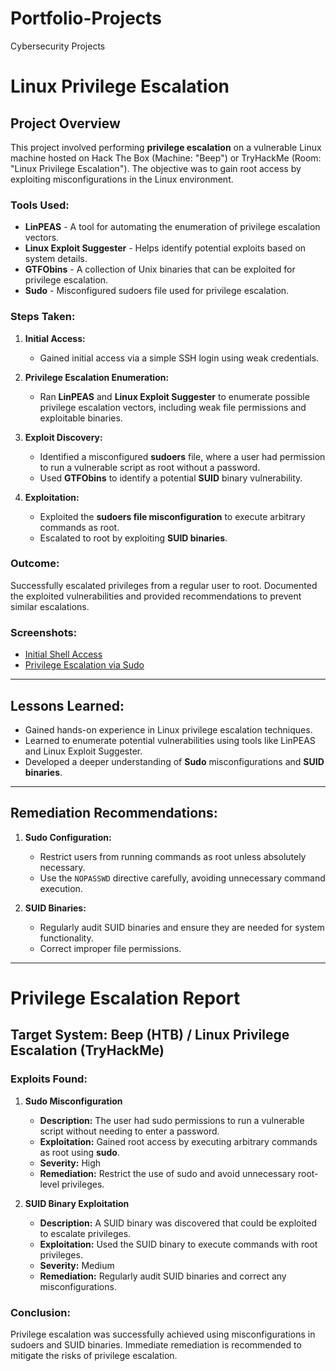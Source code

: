# Portfolio-Projects
Cybersecurity Projects

# Linux Privilege Escalation

## Project Overview
This project involved performing **privilege escalation** on a vulnerable Linux machine hosted on Hack The Box (Machine: "Beep") or TryHackMe (Room: "Linux Privilege Escalation"). The objective was to gain root access by exploiting misconfigurations in the Linux environment.

### Tools Used:
- **LinPEAS** - A tool for automating the enumeration of privilege escalation vectors.
- **Linux Exploit Suggester** - Helps identify potential exploits based on system details.
- **GTFObins** - A collection of Unix binaries that can be exploited for privilege escalation.
- **Sudo** - Misconfigured sudoers file used for privilege escalation.

### Steps Taken:
1. **Initial Access:**
   - Gained initial access via a simple SSH login using weak credentials.

2. **Privilege Escalation Enumeration:**
   - Ran **LinPEAS** and **Linux Exploit Suggester** to enumerate possible privilege escalation vectors, including weak file permissions and exploitable binaries.
   
3. **Exploit Discovery:**
   - Identified a misconfigured **sudoers** file, where a user had permission to run a vulnerable script as root without a password.
   - Used **GTFObins** to identify a potential **SUID** binary vulnerability.

4. **Exploitation:**
   - Exploited the **sudoers file misconfiguration** to execute arbitrary commands as root.
   - Escalated to root by exploiting **SUID binaries**.

### Outcome:
Successfully escalated privileges from a regular user to root. Documented the exploited vulnerabilities and provided recommendations to prevent similar escalations.

### Screenshots:
- [Initial Shell Access](./Screenshots/initial_shell.png)
- [Privilege Escalation via Sudo](./Screenshots/sudo_exploit.png)

---

## Lessons Learned:
- Gained hands-on experience in Linux privilege escalation techniques.
- Learned to enumerate potential vulnerabilities using tools like LinPEAS and Linux Exploit Suggester.
- Developed a deeper understanding of **Sudo** misconfigurations and **SUID binaries**.

---

## Remediation Recommendations:
1. **Sudo Configuration:**
   - Restrict users from running commands as root unless absolutely necessary.
   - Use the `NOPASSWD` directive carefully, avoiding unnecessary command execution.
   
2. **SUID Binaries:**
   - Regularly audit SUID binaries and ensure they are needed for system functionality.
   - Correct improper file permissions.

---








# Privilege Escalation Report

## Target System: Beep (HTB) / Linux Privilege Escalation (TryHackMe)

### Exploits Found:
1. **Sudo Misconfiguration**
   - **Description:** The user had sudo permissions to run a vulnerable script without needing to enter a password.
   - **Exploitation:** Gained root access by executing arbitrary commands as root using **sudo**.
   - **Severity:** High
   - **Remediation:** Restrict the use of sudo and avoid unnecessary root-level privileges.

2. **SUID Binary Exploitation**
   - **Description:** A SUID binary was discovered that could be exploited to escalate privileges.
   - **Exploitation:** Used the SUID binary to execute commands with root privileges.
   - **Severity:** Medium
   - **Remediation:** Regularly audit SUID binaries and correct any misconfigurations.

### Conclusion:
Privilege escalation was successfully achieved using misconfigurations in sudoers and SUID binaries. Immediate remediation is recommended to mitigate the risks of privilege escalation.



